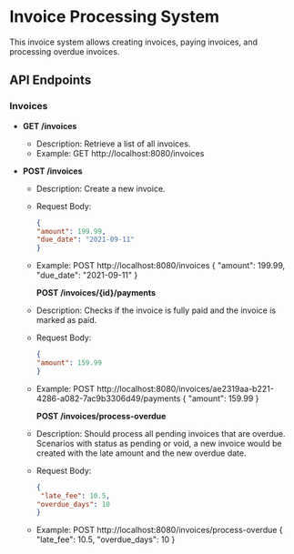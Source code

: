 # Invoice Processing System

This invoice system allows creating invoices, paying invoices, and processing overdue invoices.

## API Endpoints

### Invoices

- **GET /invoices**
  - Description: Retrieve a list of all invoices.
  - Example:
   GET http://localhost:8080/invoices

- **POST /invoices**
  - Description: Create a new invoice.
  - Request Body:
    ```json
    {
    "amount": 199.99,
    "due_date": "2021-09-11"
    }
    ```
  - Example:
     POST http://localhost:8080/invoices 
    {
    "amount": 199.99,
    "due_date": "2021-09-11"
     }

    **POST /invoices/{id}/payments**
  - Description: Checks if the invoice is fully paid and the invoice is marked as paid.
  - Request Body:
    ```json
    {
    "amount": 159.99
    }
    ```
  - Example:
     POST http://localhost:8080/invoices/ae2319aa-b221-4286-a082-7ac9b3306d49/payments
    {
    "amount": 159.99
    }

      **POST /invoices/process-overdue**
  - Description: Should process all pending invoices that are overdue. Scenarios with status as pending or void, a new invoice would be created with the late amount and the new overdue date.
  - Request Body:
    ```json
    {
     "late_fee": 10.5,
    "overdue_days": 10
    }
    ```
  - Example:
     POST http://localhost:8080/invoices/process-overdue
    {
    "late_fee": 10.5,
    "overdue_days": 10
   }
    

